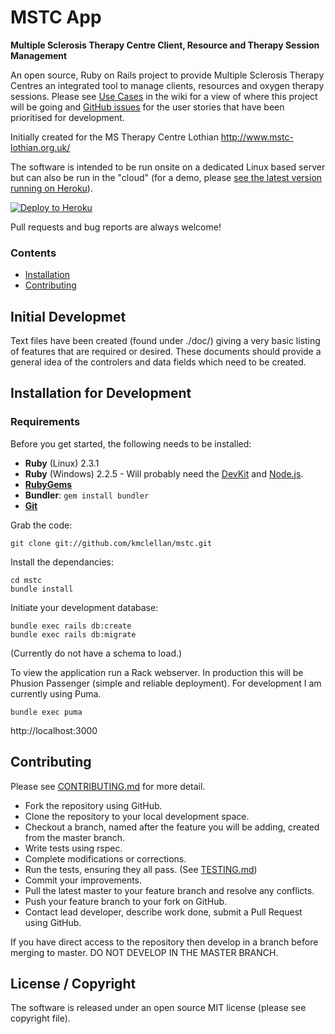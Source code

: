 # MSTC App

**Multiple Sclerosis Therapy Centre Client, Resource and Therapy Session Management**

An open source, Ruby on Rails project to provide Multiple Sclerosis Therapy Centres an integrated tool to manage clients, resources and oxygen therapy sessions.  Please see [Use Cases](https://github.com/kmclellan/mstc/wiki/Use-Cases) in the wiki for a view of where this project will be going and [GitHub issues](https://github.com/kmclellan/mstc/issues/) for the user stories that have been prioritised for development.

Initially created for the MS Therapy Centre Lothian http://www.mstc-lothian.org.uk/

The software is intended to be run onsite on a dedicated Linux based server but can also be run in the "cloud" (for a demo, please [see the latest version running on Heroku](https://mstc.herokuapp.com/)).

[![Deploy to Heroku](https://www.herokucdn.com/deploy/button.svg)](https://heroku.com/deploy)

Pull requests and bug reports are always welcome!

### Contents
- [Installation](#installation-for-development)
- [Contributing](#contributing)

## Initial Developmet

Text files have been created (found under ./doc/) giving a very basic listing of features that are required or desired.  These documents should provide a general idea of the controlers and data fields which need to be created.

## Installation for Development

### Requirements

Before you get started, the following needs to be installed:

  * **Ruby** (Linux) 2.3.1
  * **Ruby** (Windows) 2.2.5  -  Will probably need the [DevKit](http://rubyinstaller.org/downloads/) and [Node.js](https://nodejs.org/en/). 
  * [**RubyGems**](http://rubygems.org/)
  * **Bundler**: `gem install bundler`
  * [**Git**](http://help.github.com/git-installation-redirect)

Grab the code:

```
git clone git://github.com/kmclellan/mstc.git
```

Install the dependancies:

```
cd mstc
bundle install
```

Initiate your development database:

```
bundle exec rails db:create
bundle exec rails db:migrate
```

(Currently do not have a schema to load.)

To view the application run a Rack webserver.  In production this will be Phusion Passenger (simple and reliable deployment).  For development I am currently using Puma.

```
bundle exec puma
```

http://localhost:3000


## Contributing

Please see [CONTRIBUTING.md](https://github.com/kmclellan/mstc/blob/master/CONTRIBUTING.md) for more detail.

 - Fork the repository using GitHub.
 - Clone the repository to your local development space.
 - Checkout a branch, named after the feature you will be adding, created from the master branch.
 - Write tests using rspec.
 - Complete modifications or corrections.
 - Run the tests, ensuring they all pass. (See [TESTING.md](https://github.com/kmclellan/mstc/blob/master/TESTING.md))
 - Commit your improvements.
 - Pull the latest master to your feature branch and resolve any conflicts.
 - Push your feature branch to your fork on GitHub.
 - Contact lead developer, describe work done, submit a Pull Request using GitHub.

If you have direct access to the repository then develop in a branch before merging to master.  DO NOT DEVELOP IN THE MASTER BRANCH.

## License / Copyright

The software is released under an open source MIT license (please see copyright file).
